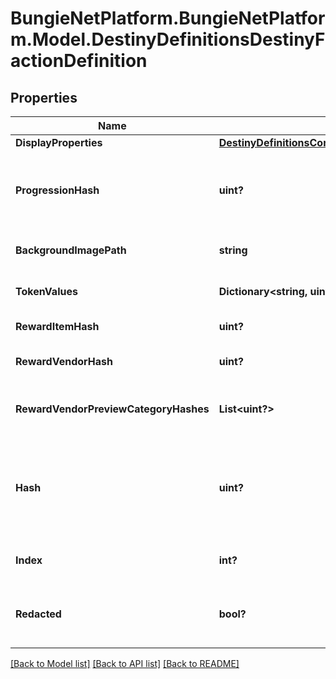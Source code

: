 # BungieNetPlatform.BungieNetPlatform.Model.DestinyDefinitionsDestinyFactionDefinition
## Properties

Name | Type | Description | Notes
------------ | ------------- | ------------- | -------------
**DisplayProperties** | [**DestinyDefinitionsCommonDestinyDisplayPropertiesDefinition**](DestinyDefinitionsCommonDestinyDisplayPropertiesDefinition.md) |  | [optional] 
**ProgressionHash** | **uint?** | The hash identifier for the DestinyProgressionDefinition that indicates the character&#39;s relationship with this faction in terms of experience and levels. | [optional] 
**BackgroundImagePath** | **string** | The relative path to the background image, for use in a banner. | [optional] 
**TokenValues** | **Dictionary&lt;string, uint?&gt;** | The faction token item hashes, and their respective progression values. | [optional] 
**RewardItemHash** | **uint?** | The faction reward item hash, usually an engram. | [optional] 
**RewardVendorHash** | **uint?** | The faction reward vendor hash, used for faction engram previews. | [optional] 
**RewardVendorPreviewCategoryHashes** | **List&lt;uint?&gt;** | For the faction reward vendor, the category hashes to be shown as reward previews. | [optional] 
**Hash** | **uint?** | The unique identifier for this entity. Guaranteed to be unique for the type of entity, but not globally.  When entities refer to each other in Destiny content, it is this hash that they are referring to. | [optional] 
**Index** | **int?** | The index of the entity as it was found in the investment tables. | [optional] 
**Redacted** | **bool?** | If this is true, then there is an entity with this identifier/type combination, but BNet is not yet allowed to show it. Sorry! | [optional] 

[[Back to Model list]](../README.md#documentation-for-models) [[Back to API list]](../README.md#documentation-for-api-endpoints) [[Back to README]](../README.md)


